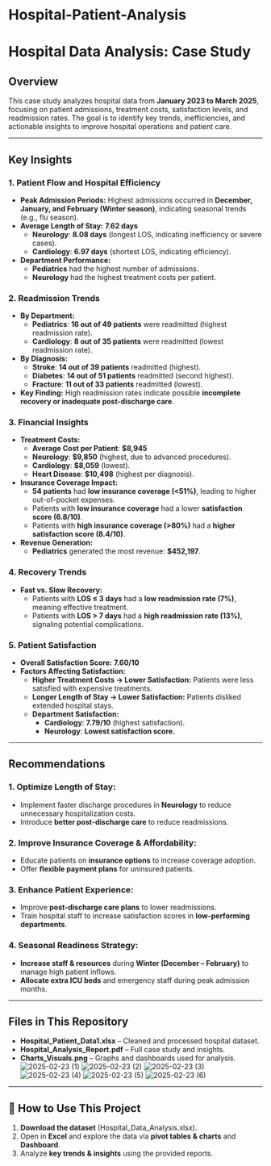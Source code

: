 # Hospital-Patient-Analysis
# **Hospital Data Analysis: Case Study**  

## **Overview**  
This case study analyzes hospital data from **January 2023 to March 2025**, focusing on patient admissions, treatment costs, satisfaction levels, and readmission rates. The goal is to identify key trends, inefficiencies, and actionable insights to improve hospital operations and patient care.  

---  

## **Key Insights**  

### **1. Patient Flow and Hospital Efficiency**  
- **Peak Admission Periods:** Highest admissions occurred in **December, January, and February (Winter season)**, indicating seasonal trends (e.g., flu season).  
- **Average Length of Stay:** **7.62 days**  
  - **Neurology**: **8.08 days** (longest LOS, indicating inefficiency or severe cases).  
  - **Cardiology**: **6.97 days** (shortest LOS, indicating efficiency).  
- **Department Performance:**  
  - **Pediatrics** had the highest number of admissions.  
  - **Neurology** had the highest treatment costs per patient.  

### **2. Readmission Trends**  
- **By Department:**  
  - **Pediatrics**: **16 out of 49 patients** were readmitted (highest readmission rate).  
  - **Cardiology**: **8 out of 35 patients** were readmitted (lowest readmission rate).  
- **By Diagnosis:**  
  - **Stroke**: **14 out of 39 patients** readmitted (highest).  
  - **Diabetes**: **14 out of 51 patients** readmitted (second highest).  
  - **Fracture**: **11 out of 33 patients** readmitted (lowest).  
- **Key Finding:** High readmission rates indicate possible **incomplete recovery or inadequate post-discharge care**.  

### **3. Financial Insights**  
- **Treatment Costs:**  
  - **Average Cost per Patient**: **$8,945**  
  - **Neurology**: **$9,850** (highest, due to advanced procedures).  
  - **Cardiology**: **$8,059** (lowest).  
  - **Heart Disease**: **$10,498** (highest per diagnosis).  
- **Insurance Coverage Impact:**  
  - **54 patients** had **low insurance coverage (<51%)**, leading to higher out-of-pocket expenses.  
  - Patients with **low insurance coverage** had a lower **satisfaction score (6.8/10)**.  
  - Patients with **high insurance coverage (>80%)** had a **higher satisfaction score (8.4/10)**.  
- **Revenue Generation:**  
  - **Pediatrics** generated the most revenue: **$452,197**.  

### **4. Recovery Trends**  
- **Fast vs. Slow Recovery:**  
  - Patients with **LOS ≤ 3 days** had a **low readmission rate (7%)**, meaning effective treatment.  
  - Patients with **LOS > 7 days** had a **high readmission rate (13%)**, signaling potential complications.  

### **5. Patient Satisfaction**  
- **Overall Satisfaction Score:** **7.60/10**  
- **Factors Affecting Satisfaction:**  
  - **Higher Treatment Costs → Lower Satisfaction:** Patients were less satisfied with expensive treatments.  
  - **Longer Length of Stay → Lower Satisfaction:** Patients disliked extended hospital stays.  
  - **Department Satisfaction:**  
    - **Cardiology**: **7.79/10** (highest satisfaction).  
    - **Neurology**: **Lowest satisfaction score.**  

---  

## **Recommendations**  

### **1. Optimize Length of Stay:**  
- Implement faster discharge procedures in **Neurology** to reduce unnecessary hospitalization costs.  
- Introduce **better post-discharge care** to reduce readmissions.  

### **2. Improve Insurance Coverage & Affordability:**  
- Educate patients on **insurance options** to increase coverage adoption.  
- Offer **flexible payment plans** for uninsured patients.  

### **3. Enhance Patient Experience:**  
- Improve **post-discharge care plans** to lower readmissions.  
- Train hospital staff to increase satisfaction scores in **low-performing departments**.  

### **4. Seasonal Readiness Strategy:**  
- **Increase staff & resources** during **Winter (December – February)** to manage high patient inflows.  
- **Allocate extra ICU beds** and emergency staff during peak admission months.  

---  

## **Files in This Repository**  
- **Hospital_Patient_Data1.xlsx** – Cleaned and processed hospital dataset.  
- **Hospital_Analysis_Report.pdf** – Full case study and insights.  
- **Charts_Visuals.png** – Graphs and dashboards used for analysis.
![2025-02-23 (1)](https://github.com/user-attachments/assets/33566aab-6e96-42b6-8e36-39c13220dd33)
![2025-02-23 (2)](https://github.com/user-attachments/assets/20bb1560-093c-43c6-8e6e-b7ac1356ee09)
![2025-02-23 (3)](https://github.com/user-attachments/assets/fe73913e-b7c4-46ab-b795-e24cb473073d)
![2025-02-23 (4)](https://github.com/user-attachments/assets/c1f5410b-c205-4c1e-86aa-15c1708fcce6)
![2025-02-23 (5)](https://github.com/user-attachments/assets/9f8e34df-de80-4e00-a21f-75d535eab2e0)
![2025-02-23 (6)](https://github.com/user-attachments/assets/b6784bc8-4214-4869-a766-cf0e6c288fd9)





---  

## **🚀 How to Use This Project**  
1. **Download the dataset** (Hospital_Data_Analysis.xlsx).  
2. Open in **Excel** and explore the data via **pivot tables & charts** and **Dashboard**.  
3. Analyze **key trends & insights** using the provided reports.  


